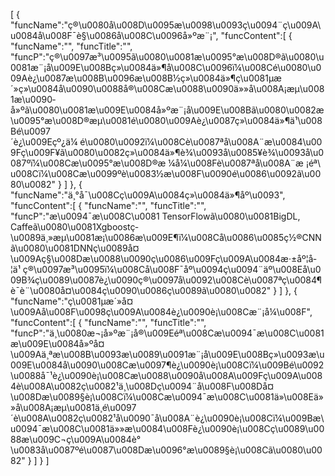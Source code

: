 [
	{
		"funcName":"ç®\u0080å\u008D\u0095æ\u0098\u0093ç\u0094¨ç\u009A\u0084å\u008F¯è§\u0086å\u008C\u0096å»ºæ¨¡",
		"funcContent":[
			{
				"funcName":"",
				"funcTitle":"",
				"funcP":"ç®\u0097æ³\u0095ã\u0080\u0081æ\u0095°æ\u008D®ã\u0080\u0081æ¨¡å\u009E\u008Bç»\u0084ä»¶å\u008C\u0096ï¼\u008Cé\u0080\u009Aè¿\u0087æ\u008B\u0096æ\u008B½ç»\u0084ä»¶ç\u0081µæ´»ç»\u0084å\u0090\u0088å®\u008Cæ\u0088\u0090ä»»å\u008A¡æµ\u0081æ\u0090­å»ºã\u0080\u0081æ\u009E\u0084å»ºæ¨¡å\u009E\u008Bã\u0080\u0082æ\u0095°æ\u008D®æµ\u0081é\u0080\u009Aè¿\u0087ç»\u0084ä»¶ä¹\u008Bé\u0097´è¿\u009Eçº¿ä¼ é\u0080\u0092ï¼\u008Cè\u0087ªå\u008A¨æ\u0084\u009Fç\u009F¥ã\u0080\u0082ç»\u0084ä»¶è¾\u0093å\u0085¥è¾\u0093å\u0087ºï¼\u008Cæ\u0095°æ\u008D®æ ¼å¼\u008Fè\u0087ªå\u008A¨æ ¡éª\u008Cï¼\u008Cæ\u0099ºè\u0083½æ\u008F\u0090é\u0086\u0092ã\u0080\u0082"
			}
		]
	},
	{
		"funcName":"ä¸°å¯\u008Cç\u009A\u0084ç»\u0084ä»¶åº\u0093",
		"funcContent":[
			{
				"funcName":"",
				"funcTitle":"",
				"funcP":"æ\u0094¯æ\u008C\u0081 TensorFlowã\u0080\u0081BigDL, Caffeã\u0080\u0081Xgboostç­\u0089ä¸»æµ\u0081æ¡\u0086æ\u009E¶ï¼\u008Cå\u0086\u0085ç½®CNNã\u0080\u0081DNNç­\u0089å¤\u009Aç§\u008Dæ\u0088\u0090ç\u0086\u009Fç\u009A\u0084æ·±åº¦å­¦ä¹ ç®\u0097æ³\u0095ï¼\u008Cå\u008F¯åº\u0094ç\u0094¨äº\u008Eå\u009B¾ç\u0089\u0087è¿\u0090ç®\u0097å\u0092\u008Cè\u0087ªç\u0084¶è¯­è¨\u0080å¤\u0084ç\u0090\u0086ç­\u0089ã\u0080\u0082"
			}
		]
	},
	{
		"funcName":"ç\u0081µæ´»å¤\u009Aå\u008F\u0098ç\u009A\u0084è¿\u0090è¡\u008Cæ¨¡å¼\u008F",
		"funcContent":[
			{
				"funcName":"",
				"funcTitle":"",
				"funcP":"ä¸\u0080æ¬¡å»ºæ¨¡å®\u009Eéª\u008Cæ\u0094¯æ\u008C\u0081æ\u009E\u0084å»ºå¤\u009Aä¸ªæ\u008B\u0093æ\u0089\u0091æ¨¡å\u009E\u008Bç»\u0093æ\u009E\u0084å\u0090\u008Cæ\u0097¶è¿\u0090è¡\u008Cï¼\u009Bé\u0092\u0088å¯¹è¿\u0090è¡\u008Cæ\u0088\u0090å\u008A\u009Fç\u009A\u0084è\u008A\u0082ç\u0082¹ä¸\u008Dç\u0094¨å\u008F\u008Då¤\u008Dæ\u0089§è¡\u008Cï¼\u008Cæ\u0094¯æ\u008C\u0081ä»\u008Eä»»å\u008A¡æµ\u0081ä¸­é\u0097´è\u008A\u0082ç\u0082¹å\u0090¯å\u008A¨è¿\u0090è¡\u008Cï¼\u009Bæ\u0094¯æ\u008C\u0081ä»»æ\u0084\u008Fè¿\u0090è¡\u008Cç\u0089\u0088æ\u009C¬ç\u009A\u0084è°\u0083å\u0087ºé\u0087\u008Dæ\u0096°æ\u0089§è¡\u008Cã\u0080\u0082"
			}
		]
	}
]